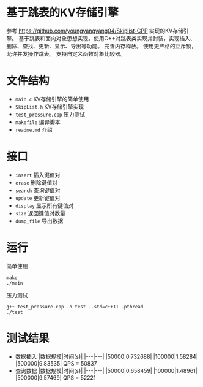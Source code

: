 # 基于跳表的KV存储引擎
参考 https://github.com/youngyangyang04/Skiplist-CPP 实现的KV存储引擎。
基于跳表和面向对象思想实现。使用C++对跳表类实现并封装，实现插入、删除、查找、更新、显示、导出等功能。
完善内存释放。
使用更严格的互斥锁，允许并发操作跳表。
支持自定义函数对象比较器。

# 文件结构
- `main.c` KV存储引擎的简单使用
- `SkipList.h` KV存储引擎实现
- `test_pressure.cpp` 压力测试
- `makefile` 编译脚本
- `readme.md` 介绍

# 接口
- `insert` 插入键值对
- `erase` 删除键值对
- `search` 查询键值对
- `update` 更新键值对
- `display` 显示所有键值对
- `size` 返回键值对数量
- `dump_file` 导出数据

# 运行
简单使用
```shell
make
./main
```
压力测试
```shell
g++ test_pressure.cpp -o test --std=c++11 -pthread
./test
```

# 测试结果
- 数据插入
|数据规模|时间(s)|
|---|---|
|50000|0.732688|
|100000|1.58284|
|500000|9.83535|
QPS = 50837
- 查询数据
|数据规模|时间(s)|
|---|---|
|50000|0.658459|
|100000|1.48961|
|500000|9.57469|
QPS = 52221